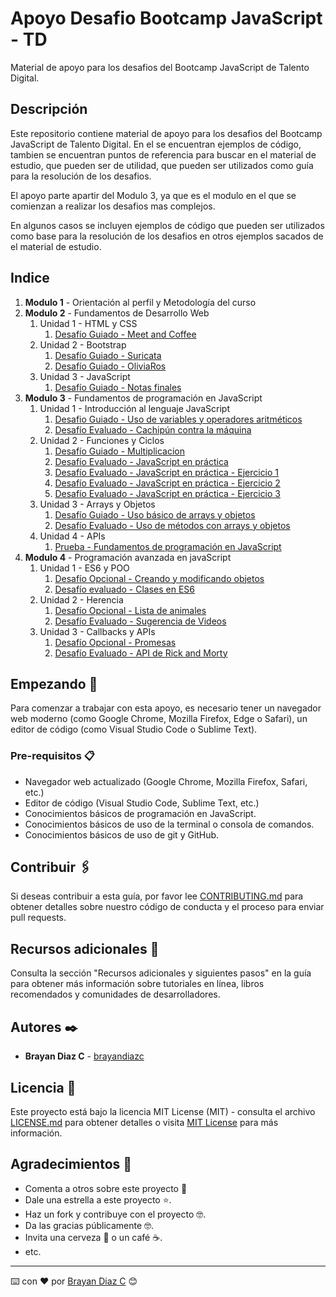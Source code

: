 # Apoyo Desafio Bootcamp JavaScript - TD

Material de apoyo para los desafios del Bootcamp JavaScript de Talento Digital.

## Descripción

Este repositorio contiene material de apoyo para los desafios del Bootcamp JavaScript de Talento Digital. En el se encuentran ejemplos de código, tambien se encuentran puntos de referencia para buscar en el material de estudio, que pueden ser de utilidad, que pueden ser utilizados como guía para la resolución de los desafios.

El apoyo parte apartir del Modulo 3, ya que es el modulo en el que se comienzan a realizar los desafios mas complejos.

En algunos casos se incluyen ejemplos de código que pueden ser utilizados como base para la resolución de los desafios en otros ejemplos sacados de el material de estudio.

## Indice

1. **Modulo 1** - Orientación al perfil y Metodología del curso
2. **Modulo 2** - Fundamentos de Desarrollo Web
   1. Unidad 1 - HTML y CSS
      1. [Desafío Guiado - Meet and Coffee](./MODULO-2/Unidad-1/DesafioGuiado-MeetAndCoffee)
   2. Unidad 2 - Bootstrap
      1. [Desafío Guiado - Suricata](./MODULO-2/Unidad-2/DesafioGuiado-Suricata)
      2. [Desafío Guiado - OliviaRos](./MODULO-2/Unidad-2/DesafioGuiado-OliviaRos)
   3. Unidad 3 - JavaScript
      1. [Desafío Guiado - Notas finales](./MODULO-2/Unidad-3/DesafioGuiado-NotasFinales)
3. **Modulo 3** - Fundamentos de programación en JavaScript
   1. Unidad 1 - Introducción al lenguaje JavaScript
      1. [Desafio Guiado - Uso de variables y operadores aritméticos](./MODULO-3/Unidad-1/DesafioGuiado-UsoVariablesOperadoresAritmeticos/index.html)
      2. [Desafío Evaluado - Cachipún contra la máquina](./MODULO-3/Unidad-1/DesafioEvaluado-CachipunContraLaMaquina/index.html)
   2. Unidad 2 - Funciones y Ciclos
      1. [Desafío Guiado - Multiplicacion](./MODULO-3/Unidad-2/DesafioGuiado-Multiplicacion/index.html)
      2. [Desafío Evaluado - JavaScript en práctica](./MODULO-3/Unidad-2/DesafioEvaluado-JavaScriptEnPractica)
      3. [Desafío Evaluado - JavaScript en práctica - Ejercicio 1](./MODULO-3/Unidad-2/DesafioEvaluado-JavaScriptEnPractica/ejercicio-1.html)
      4. [Desafío Evaluado - JavaScript en práctica - Ejercicio 2](./MODULO-3/Unidad-2/DesafioEvaluado-JavaScriptEnPractica/ejercicio-2.html)
      5. [Desafío Evaluado - JavaScript en práctica - Ejercicio 3](./MODULO-3/Unidad-2/DesafioEvaluado-JavaScriptEnPractica/ejercicio-3.html)
   3. Unidad 3 - Arrays y Objetos
      1. [Desafío Guiado - Uso básico de arrays y objetos](./MODULO-3/Unidad-3/DesafioGuiado-ArraysObjetos/index.html)
      2. [Desafío Evaluado - Uso de métodos con arrays y objetos](./MODULO-3/Unidad-3/DesafioEvaluado-MetodosArraysObjetos/index.html)
   4. Unidad 4 - APIs
      1. [Prueba - Fundamentos de programación en JavaScript](./MODULO-3/Unidad-4/Prueba-FundamentosProgramacionJavaScript/index.html)
4. **Modulo 4** - Programación avanzada en javaScript
   1. Unidad 1 - ES6 y POO
      1. [Desafío Opcional - Creando y modificando objetos](MODULO-4/Unidad-1/DesafioOpcional-CreandoModificandoObjetos/consultorio.js)
      2. [Desafío evaluado - Clases en ES6](MODULO-4/Unidad-1/DesafíoEvaluado-ClasesES6)
   2. Unidad 2 - Herencia
      1. [Desafío Opcional - Lista de animales](MODULO-4/Unidad-2/DesafíoOpcional-ListaAnimales)
      2. [Desafío Evaluado - Sugerencia de Videos](MODULO-4/Unidad-2/DesafíoEvaluado-SugerenciaVideos)
   3. Unidad 3 - Callbacks y APIs
      1. [Desafío Opcional - Promesas](MODULO-4/Unidad-3/DesafíoOpcional-Promesas)
      2. [Desafío Evaluado - API de Rick and Morty](MODULO-4/Unidad-3/DesafíoEvaluado-APIRickAndMorty)

## Empezando 🚀

Para comenzar a trabajar con esta apoyo, es necesario tener un navegador web moderno (como Google Chrome, Mozilla Firefox, Edge o Safari), un editor de código (como Visual Studio Code o Sublime Text).

### Pre-requisitos 📋

- Navegador web actualizado (Google Chrome, Mozilla Firefox, Safari, etc.)
- Editor de código (Visual Studio Code, Sublime Text, etc.)
- Conocimientos básicos de programación en JavaScript.
- Conocimientos básicos de uso de la terminal o consola de comandos.
- Conocimientos básicos de uso de git y GitHub.

## Contribuir 🖇️

Si deseas contribuir a esta guía, por favor lee [CONTRIBUTING.md](https://gist.github.com/tu_usuario_github/xxxxxx) para obtener detalles sobre nuestro código de conducta y el proceso para enviar pull requests.

## Recursos adicionales 📖

Consulta la sección "Recursos adicionales y siguientes pasos" en la guía para obtener más información sobre tutoriales en línea, libros recomendados y comunidades de desarrolladores.

## Autores ✒️

- **Brayan Diaz C** - [brayandiazc](https://github.com/brayandiazc)

## Licencia 📄

Este proyecto está bajo la licencia MIT License (MIT) - consulta el archivo [LICENSE.md](LICENSE.md) para obtener detalles o visita [MIT License](https://opensource.org/licenses/MIT) para más información.

## Agradecimientos 🎁

- Comenta a otros sobre este proyecto 📢
- Dale una estrella a este proyecto ⭐️.
- Haz un fork y contribuye con el proyecto 🤓.
- Da las gracias públicamente 🤓.
- Invita una cerveza 🍺 o un café ☕.
- etc.

---

⌨️ con ❤️ por [Brayan Diaz C](https://github.com/brayandiazc) 😊
